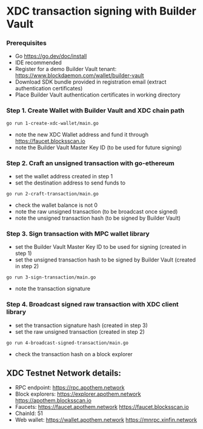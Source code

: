 
# XDC transaction signing with Builder Vault


### Prerequisites
  - Go https://go.dev/doc/install
  - IDE recommended
  - Register for a demo Builder Vault tenant: https://www.blockdaemon.com/wallet/builder-vault
  - Download SDK bundle provided in registration email (extract authentication certificates)
  - Place Builder Vault authentication certificates in working directory


### Step 1. Create Wallet with Builder Vault and XDC chain path
```shell
go run 1-create-xdc-wallet/main.go
```
  - note the new XDC Wallet address and fund it through https://faucet.blocksscan.io
  - note the Builder Vault Master Key ID (to be used for future signing)


### Step 2. Craft an unsigned transaction with go-ethereum
  - set the wallet address created in step 1
  - set the destination address to send funds to
```shell
go run 2-craft-transaction/main.go
```
  - check the wallet balance is not 0
  - note the raw unsigned transaction (to be broadcast once signed)
  - note the unsigned transaction hash (to be signed by Builder Vault)


### Step 3. Sign transaction with MPC wallet library
  - set the Builder Vault Master Key ID to be used for signing (created in step 1)
  - set the unsigned transaction hash to be signed by Builder Vault (created in step 2)
```shell
go run 3-sign-transaction/main.go
```
  - note the transaction signature


### Step 4. Broadcast signed raw transaction with XDC client library
  - set the transaction signature hash (created in step 3)
  - set the raw unsigned transaction (created in step 2)
```shell
go run 4-broadcast-signed-transaction/main.go
```
  - check the transaction hash on a block explorer


## XDC Testnet Network details:
  - RPC endpoint: https://rpc.apothem.network
  - Block explorers: https://explorer.apothem.network https://apothem.blocksscan.io
  - Faucets: https://faucet.apothem.network https://faucet.blocksscan.io
  - ChainId: 51
  - Web wallet: https://wallet.apothem.network https://mnrpc.xinfin.network

<!--
ToDo:
- Sequence diagram  
- prize for completion?
-->